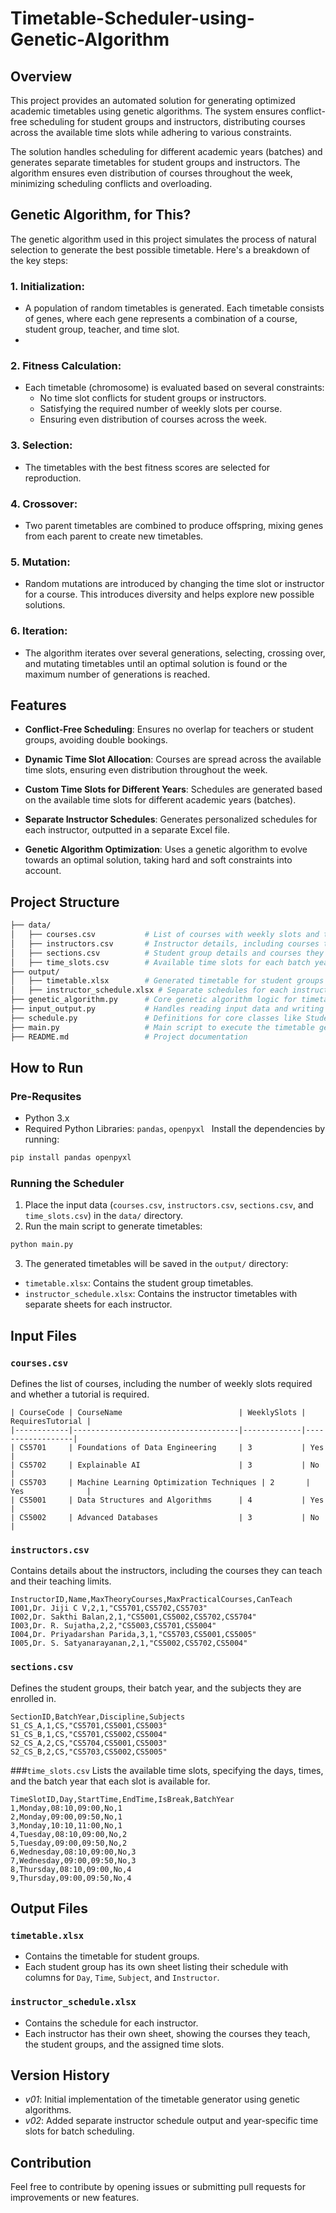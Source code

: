 # Timetable-Scheduler-using-Genetic-Algorithm

## Overview
This project provides an automated solution for generating optimized academic timetables using genetic algorithms. The system ensures conflict-free scheduling for student groups and instructors, distributing courses across the available time slots while adhering to various constraints.

The solution handles scheduling for different academic years (batches) and generates separate timetables for student groups and instructors. The algorithm ensures even distribution of courses throughout the week, minimizing scheduling conflicts and overloading.

## Genetic Algorithm, for This?
The genetic algorithm used in this project simulates the process of natural selection to generate the best possible timetable. Here's a breakdown of the key steps:

### 1. Initialization:

  - A population of random timetables is generated. Each timetable consists of genes, where each gene represents a combination of a course, student group, teacher, and time slot.
  - 
### 2. Fitness Calculation:

  - Each timetable (chromosome) is evaluated based on several constraints:
    - No time slot conflicts for student groups or instructors.
    - Satisfying the required number of weekly slots per course.
    - Ensuring even distribution of courses across the week.

### 3. Selection:

  - The timetables with the best fitness scores are selected for reproduction.

### 4. Crossover:

  - Two parent timetables are combined to produce offspring, mixing genes from each parent to create new timetables.

### 5. Mutation:

  - Random mutations are introduced by changing the time slot or instructor for a course. This introduces diversity and helps explore new possible solutions.

### 6. Iteration:

  - The algorithm iterates over several generations, selecting, crossing over, and mutating timetables until an optimal solution is found or the maximum number of generations is reached.

## Features

- **Conflict-Free Scheduling**: Ensures no overlap for teachers or student groups, avoiding double bookings.

- **Dynamic Time Slot Allocation**: Courses are spread across the available time slots, ensuring even distribution throughout the week.

- **Custom Time Slots for Different Years**: Schedules are generated based on the available time slots for different academic years (batches).

- **Separate Instructor Schedules**: Generates personalized schedules for each instructor, outputted in a separate Excel file.

- **Genetic Algorithm Optimization**: Uses a genetic algorithm to evolve towards an optimal solution, taking hard and soft constraints into account.

## Project Structure
```bash
├── data/
│   ├── courses.csv           # List of courses with weekly slots and tutorials info
│   ├── instructors.csv       # Instructor details, including courses they can teach
│   ├── sections.csv          # Student group details and courses they are enrolled in
│   ├── time_slots.csv        # Available time slots for each batch year
├── output/
│   ├── timetable.xlsx        # Generated timetable for student groups
│   ├── instructor_schedule.xlsx # Separate schedules for each instructor
├── genetic_algorithm.py      # Core genetic algorithm logic for timetable generation
├── input_output.py           # Handles reading input data and writing output Excel files
├── schedule.py               # Definitions for core classes like StudentGroup, Teacher, Slot, etc.
├── main.py                   # Main script to execute the timetable generation
├── README.md                 # Project documentation
```

## How to Run

### Pre-Requsites
- Python 3.x
- Required Python Libraries: `pandas`, `openpyxl `
Install the dependencies by running:
```bash
pip install pandas openpyxl
```

### Running the Scheduler
1. Place the input data (`courses.csv`, `instructors.csv`, `sections.csv`, and `time_slots.csv`) in the `data/` directory.
2. Run the main script to generate timetables:
```bash
python main.py
```
3. The generated timetables will be saved in the `output/` directory:
- `timetable.xlsx`: Contains the student group timetables.
- `instructor_schedule.xlsx`: Contains the instructor timetables with separate sheets for each instructor.

## Input Files

### `courses.csv`
Defines the list of courses, including the number of weekly slots required and whether a tutorial is required.

```csv
| CourseCode | CourseName                          | WeeklySlots | RequiresTutorial |
|------------|-------------------------------------|-------------|------------------|
| CS5701     | Foundations of Data Engineering     | 3           | Yes              |
| CS5702     | Explainable AI                      | 3           | No               |
| CS5703     | Machine Learning Optimization Techniques | 2       | Yes              |
| CS5001     | Data Structures and Algorithms      | 4           | Yes              |
| CS5002     | Advanced Databases                  | 3           | No               |

```
### `instructors.csv`
Contains details about the instructors, including the courses they can teach and their teaching limits.

```csv
InstructorID,Name,MaxTheoryCourses,MaxPracticalCourses,CanTeach
I001,Dr. Jiji C V,2,1,"CS5701,CS5702,CS5703"
I002,Dr. Sakthi Balan,2,1,"CS5001,CS5002,CS5702,CS5704"
I003,Dr. R. Sujatha,2,2,"CS5003,CS5701,CS5004"
I004,Dr. Priyadarshan Parida,3,1,"CS5703,CS5001,CS5005"
I005,Dr. S. Satyanarayanan,2,1,"CS5002,CS5702,CS5004"
```

### `sections.csv`
Defines the student groups, their batch year, and the subjects they are enrolled in.

```csv
SectionID,BatchYear,Discipline,Subjects
S1_CS_A,1,CS,"CS5701,CS5001,CS5003"
S1_CS_B,1,CS,"CS5701,CS5002,CS5004"
S2_CS_A,2,CS,"CS5704,CS5001,CS5003"
S2_CS_B,2,CS,"CS5703,CS5002,CS5005"
```

###`time_slots.csv`
Lists the available time slots, specifying the days, times, and the batch year that each slot is available for.

```csv
TimeSlotID,Day,StartTime,EndTime,IsBreak,BatchYear
1,Monday,08:10,09:00,No,1
2,Monday,09:00,09:50,No,1
3,Monday,10:10,11:00,No,1
4,Tuesday,08:10,09:00,No,2
5,Tuesday,09:00,09:50,No,2
6,Wednesday,08:10,09:00,No,3
7,Wednesday,09:00,09:50,No,3
8,Thursday,08:10,09:00,No,4
9,Thursday,09:00,09:50,No,4
```

## Output Files

### `timetable.xlsx`
- Contains the timetable for student groups.
- Each student group has its own sheet listing their schedule with columns for `Day`, `Time`, `Subject`, and `Instructor`.
### `instructor_schedule.xlsx`
- Contains the schedule for each instructor.
- Each instructor has their own sheet, showing the courses they teach, the student groups, and the assigned time slots.

## Version History
- _v01_: Initial implementation of the timetable generator using genetic algorithms.
- _v02_: Added separate instructor schedule output and year-specific time slots for batch scheduling.

## Contribution
Feel free to contribute by opening issues or submitting pull requests for improvements or new features.
